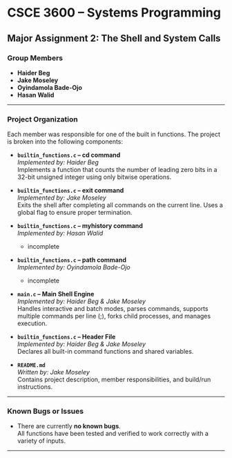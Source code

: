 # CSCE 3600 – Systems Programming  
## Major Assignment 2: The Shell and System Calls

### Group Members
- **Haider Beg**
- **Jake Moseley**
- **Oyindamola Bade-Ojo**
- **Hasan Walid**

---

### Project Organization

Each member was responsible for one of the built in functions. The project is broken into the following components:

- **`builtin_functions.c` – cd command**  
  *Implemented by: Haider Beg*  
  Implements a function that counts the number of leading zero bits in a 32-bit unsigned integer using only bitwise operations.

- **`builtin_functions.c` – exit command**  
  *Implemented by: Jake Moseley*  
  Exits the shell after completing all commands on the current line. Uses a global flag to ensure proper termination.

- **`builtin_functions.c` – myhistory command**  
  *Implemented by: Hasan Walid*  
  - incomplete

- **`builtin_functions.c` – path command**  
  *Implemented by: Oyindamola Bade-Ojo*  
  - incomplete

- **`main.c` – Main Shell Engine**  
  *Implemented by: Haider Beg & Jake Moseley*  
  Handles interactive and batch modes, parses commands, supports multiple commands per line (;), forks child processes, and manages execution.

- **`builtin_functions.c` – Header File**  
  *Implemented by: Haider Beg & Jake Moseley*  
  Declares all built-in command functions and shared variables.

- **`README.md`**  
  *Written by: Jake Moseley*  
  Contains project description, member responsibilities, and build/run instructions.

---

### Known Bugs or Issues

- There are currently **no known bugs**.  
  All functions have been tested and verified to work correctly with a variety of inputs.

---
